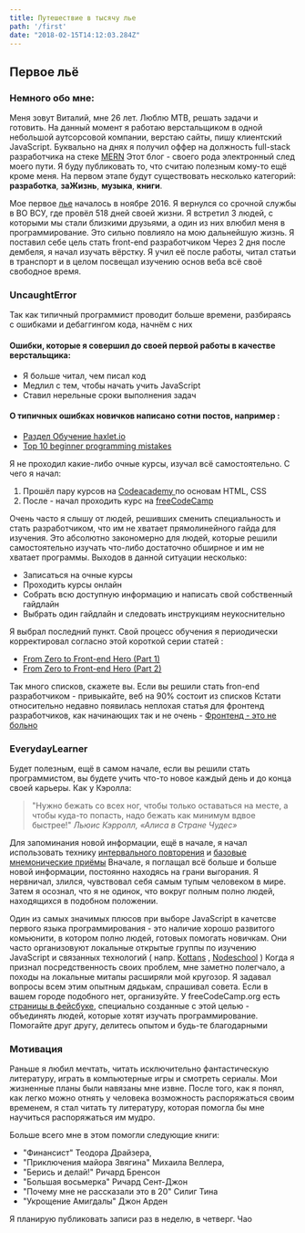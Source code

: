 ```yaml
---
title: Путешествие в тысячу лье
path: '/first'
date: "2018-02-15T14:12:03.284Z"
---
```


## Первое льё

### Немного обо мне:
Меня зовут Виталий, мне 26 лет. Люблю MTB, решать задачи и готовить.  На данный момент я работаю верстальщиком в одной небольшой аутсорсовой компании, верстаю сайты, пишу клиентский JavaScript.
Буквально на днях я получил оффер на должность  full-stack разработчика на стеке [MERN](http://mern.io)
Этот блог - своего рода электронный след моего пути. Я буду публиковать то, что считаю полезным кому-то ещё кроме меня.
На первом этапе будут существовать несколько категорий: **разработка**, **заЖизнь**, **музыка**, **книги**. 

Мое первое [лье](https://ru.wikipedia.org/wiki/%D0%9B%D1%8C%D1%91) началось в ноябре 2016. Я вернулся со срочной службы в ВО ВСУ, где провёл 518 дней своей жизни. Я встретил 3 людей, с которыми мы стали близкими друзьями, а один из них влюбил меня в программирование.
Это сильно повлияло на мою дальнейшую жизнь.
Я поставил себе цель стать front-end разработчиком
Через 2 дня после дембеля, я начал изучать вёрстку. Я учил её после работы, читал статьи в транспорт и в целом посвещал изучению основ веба всё своё свободное время. 

### UncaughtError

Так как типичный программист проводит больше времени, разбираясь с ошибками и дебаггингом кода, начнём с них

#### Ошибки, которые я совершил до своей первой работы в качестве верстальщика:
  - Я больше читал, чем писал код
  - Медлил с тем, чтобы начать учить JavaScript
  - Ставил нерельные сроки выполнения задач


#### О типичных ошибках новичков написано сотни постов, например : 
  - [ Раздел Обучение haxlet.io ](https://ru.hexlet.io/blog/categories/education)
  - [ Top 10 beginner programming mistakes ](https://www.creativebloq.com/web-design/beginner-programming-mistakes-1132856)

Я не проходил какие-либо очные курсы, изучал всё самостоятельно. C чего я начал:
  1. Прошёл пару курсов на [ Codeacademy ](https://www.codecademy.com/) по основам HTML, CSS
  2. После - начал проходить курс на [freeCodeCamp]( https://www.freecodecamp.org/)

Очень часто я слышу от людей, решивших сменить специальность и стать разработчиком, что им не хватает прямолинейного гайда для изучения. Это абсолютно закономерно для людей, которые решили самостоятельно изучать что-либо достаточно обширное и им не хватает программы. 
Выходов в данной ситуации несколько:
* Записаться на очные курсы
* Проходить курсы онлайн 
* Собрать всю доступную информацию и написать свой собственный гайдлайн
* Выбрать один гайдлайн и следовать инструкциям неукоснительно

Я выбрал последний пункт. Свой процесс обучения я периодически корректировал согласно этой короткой серии статей :
* [ From Zero to Front-end Hero (Part 1) ](https://medium.freecodecamp.org/from-zero-to-front-end-hero-part-1-7d4f7f0bff02)
* [ From Zero to Front-end Hero (Part 2)](https://medium.freecodecamp.org/from-zero-to-front-end-hero-part-2-adfa4824da9b)

Так много списков, скажете вы. Если вы решили стать fron-end разработчиком - привыкайте, веб на 90% состоит из списков
Кстати относительно недавно появилась неплохая статья для фронтенд разработчиков, как начинающих так и не очень - 
[Фронтенд - это не больно ](https://bespoyasov.ru/front-not-pain/)

### EverydayLearner
 
Будет полезным, ещё в самом начале, если вы решили стать программистом, вы будете учить что-то новое каждый день и до конца своей карьеры.
Как у Кэролла:
> "Нужно бежать со всех ног, чтобы только оставаться на месте, а чтобы куда-то попасть, надо бежать как минимум вдвое быстрее!" 
*Льюис Кэрролл,  «Алиса в Стране Чудес»*

Для запоминания новой информации, ещё в начале, я начал использовать технику [интервального повторения](https://ru.wikipedia.org/wiki/%D0%98%D0%BD%D1%82%D0%B5%D1%80%D0%B2%D0%B0%D0%BB%D1%8C%D0%BD%D1%8B%D0%B5_%D0%BF%D0%BE%D0%B2%D1%82%D0%BE%D1%80%D0%B5%D0%BD%D0%B8%D1%8F) и [базовые мнемонические приёмы](https://ru.wikipedia.org/wiki/%D0%9C%D0%BD%D0%B5%D0%BC%D0%BE%D0%BD%D0%B8%D0%BA%D0%B0)
Вначале, я поглащал всё больше и больше новой информации, постоянно находясь на грани выгорания.
Я нервничал, злился, чувствовал себя самым тупым человеком в мире. Затем я осознал, что я не одинок, что вокруг полным полно людей, находящихся в подобном положении. 

Один из самых значимых плюсов при выборе JavaScript  в качетсве первого языка программирования - это наличие хорошо развитого комьюнити, в котором полно людей, готовых помогать новичкам. 
Они часто организовуют локальные открытые группы по изучению JavaScript и связанных технологий ( напр. [Kottans](https://twitter.com/kottans_org) , [Nodeschool](https://nodeschool.io/) )
Когда я признал посредственность своих проблем, мне заметно полегчало, а походы на локальные митапы расширяли мой кругозор. Я задавал вопросы всем этим опытным дядькам, спрашивал совета. Если в вашем городе подобного нет, организуйте. У freeCodeCamp.org есть [страницы в фейсбуке](https://study-group-directory.freecodecamp.org/), специально созданные с этой целью - объединять людей, которые хотят изучать программирование.  
Помогайте друг другу, делитесь опытом  и будь-те благодарными



### Мотивация

Раньше я любил мечтать, читать исключительно фантастическую литературу, играть в компьютерные игры и смотреть сериалы. Мои жизненные планы были навязаны мне извне. После того, как я понял, как легко можно отнять у человека возможность распоряжаться своим временем, я стал читать ту литературу, которая помогла бы мне научиться распоряжаться им мудро.

Больше всего мне в этом помогли следующие книги:
* "Финансист" Теодора Драйзера,
* "Приключения майора Звягина" Михаила Веллера,
* "Берись и делай!" Ричард Бренсон
* "Большая восьмерка" Ричард Сент-Джон 
* "Почему мне не рассказали это в 20" Силиг Тина 
* "Укрощение Амигдалы" Джон Арден


Я планирую публиковать записи раз в неделю, в четверг. Чао